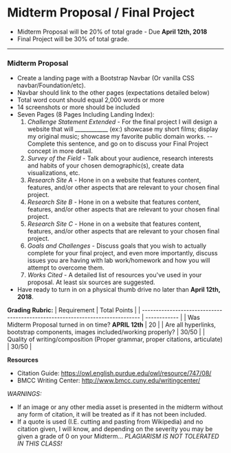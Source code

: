 # Midterm Proposal / Final Project

* Midterm Proposal will be 20% of total grade - Due **April 12th, 2018**
* Final Project will be 30% of total grade.

---

### Midterm Proposal

* Create a landing page with a Bootstrap Navbar (Or vanilla CSS navbar/Foundation/etc).
* Navbar should link to the other pages (expectations detailed below)
* Total word count should equal 2,000 words or more
* 14 screenshots or more should be included
* Seven Pages (8 Pages Including Landing Index):
  1. *Challenge Statement Extended* -
  For the final project I will design a website that will ____________ (ex:)
  showcase my short films; display my original music; showcase my favorite
  public domain works. -- Complete this sentence, and go on to discuss your
  Final Project concept in more detail.
  2. *Survey of the Field* - Talk about your audience, research interests and
  habits of your chosen demographic(s), create data visualizations, etc.
  3. *Research Site A* - Hone in on a website that features content, features,
  and/or other aspects that are relevant to your chosen final project.
  4. *Research Site B* - Hone in on a website that features content, features,
  and/or other aspects that are relevant to your chosen final project.
  5. *Research Site C* - Hone in on a website that features content, features,
  and/or other aspects that are relevant to your chosen final project.
  6. *Goals and Challenges* - Discuss goals that you wish to actually complete
  for your final project, and even more importantly, discuss issues you are having
  with lab work/homework and how you will attempt to overcome them.
  7. *Works Cited* - A detailed list of resources you've used in your proposal.
  At least six sources are suggested.
* Have ready to turn in on a physical thumb drive no later than **April 12th, 2018**.

**Grading Rubric:**
| Requirement                                                                   | Total Points |
| ----------------------------------------------------------------------------- | ------------ |
| Was Midterm Proposal turned in on time? **APRIL 12th**                        | 20           |
| Are all hyperlinks, bootstrap components, images included/working properly?   | 30/50        |
| Quality of writing/composition (Proper grammar, proper citations, articulate) | 30/50        |


**Resources**

* Citation Guide: https://owl.english.purdue.edu/owl/resource/747/08/
* BMCC Writing Center: http://www.bmcc.cuny.edu/writingcenter/

*WARNINGS:*
* If an image or any other media asset is presented in the midterm without any form
of citation, it will be treated as if it has not been included.
* If a quote is used (I.E. cutting and pasting from Wikipedia) and no citation given, I
will know, and depending on the severity you may be given a grade of 0 on your Midterm... *PLAGIARISM IS NOT TOLERATED IN THIS CLASS!*
